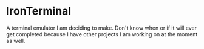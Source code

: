 # IronTerminal
A terminal emulator I am deciding to make. Don't know when or if it will ever get completed because I have other projects I am working on at the moment as well.

